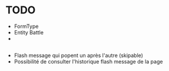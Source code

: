 # TODO

* FormType
* Entity Battle
* 

## 

* Flash message qui popent un après l'autre (skipable)
* Possibilité de consulter l'historique flash message de la page
